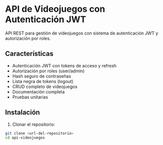 # API de Videojuegos con Autenticación JWT

API REST para gestión de videojuegos con sistema de autenticación JWT y autorización por roles.

## Características

-  Autenticación JWT con tokens de acceso y refresh
-  Autorización por roles (user/admin)
-  Hash seguro de contraseñas
-  Lista negra de tokens (logout)
-  CRUD completo de videojuegos
-  Documentación completa
-  Pruebas unitarias

## Instalación

1. Clonar el repositorio:
```bash
git clone <url-del-repositorio>
cd api-videojuegos
